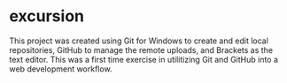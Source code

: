 # excursion

This project was created using Git for Windows to create and edit local repositories, GitHub to manage the remote uploads, and Brackets as the text editor. This was a first time exercise in utilitizing Git and GitHub into a web development workflow.
